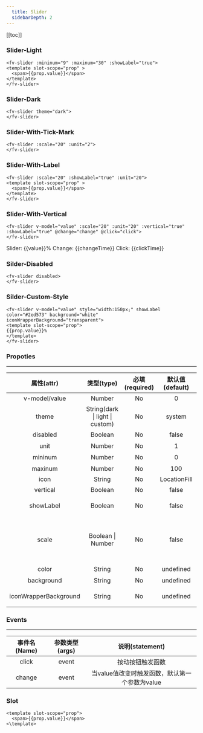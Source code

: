 ```yaml
---
  title: Slider
  sidebarDepth: 2
---
```

  
[[toc]]

<script>
  export default {
    data(){
      return {
        value:50,
        changeTime:0,
        clickTime:0
      }
    },
    methods:{
      change(){
        this.changeTime++;
      },
      click(){
        this.clickTime++;
      }
    }
  }
</script>

### Slider-Light
   

   

<ClientOnly>
<fv-slider :mininum="9" :maxinum="30" :showLabel="true">
<template slot-scope="prop" >
  <span>{{prop.value}}</span>
</template>
</fv-slider>
</ClientOnly>

```vue
<fv-slider :mininum="9" :maxinum="30" :showLabel="true">
<template slot-scope="prop" >
  <span>{{prop.value}}</span>
</template>
</fv-slider>
```

### Slider-Dark


<ClientOnly>
<fv-slider theme="dark">
</fv-slider>
</ClientOnly>

```vue
<fv-slider theme="dark">
</fv-slider>
```

### Slider-With-Tick-Mark


<ClientOnly>
<fv-slider :scale="20" :unit="2">
</fv-slider>
</ClientOnly>

```vue
<fv-slider :scale="20" :unit="2">
</fv-slider>
```

### Slider-With-Label


<ClientOnly>
<fv-slider :scale="20" :showLabel="true" :unit="20">
<template slot-scope="prop" >
  <span>{{prop.value}}</span>
</template>
</fv-slider>
</ClientOnly>

```vue
<fv-slider :scale="20" :showLabel="true" :unit="20">
<template slot-scope="prop" >
  <span>{{prop.value}}</span>
</template>
</fv-slider>
```

### Slider-With-Vertical


<ClientOnly>
<fv-slider v-model="value" :scale="20" :unit="20" :vertical="true" :showLabel="true" @change="change" @click="click">
</fv-slider>
</ClientOnly>

```vue
<fv-slider v-model="value" :scale="20" :unit="20" :vertical="true" :showLabel="true" @change="change" @click="click">
</fv-slider>
```
Slider: {{value}}%  Change: {{changeTime}} Click: {{clickTime}}


### Silder-Disabled

<ClientOnly>
<fv-slider disabled>
</fv-slider>
</ClientOnly> 

```vue
<fv-slider disabled>
</fv-slider> 
```

### Silder-Custom-Style

<ClientOnly>
<fv-slider v-model="value" style="width:150px;" showLabel color="#2ed573" background="white" iconWrapperBackground="transparent">
<template slot-scope="prop">
{{prop.value}}%
</template>
</fv-slider>
</ClientOnly>  

```vue
<fv-slider v-model="value" style="width:150px;" showLabel color="#2ed573" background="white" iconWrapperBackground="transparent">
<template slot-scope="prop">
{{prop.value}}%
</template>
</fv-slider>  
```


### Propoties
---
|      属性(attr)       |           类型(type)            | 必填(required) | 默认值(default) |                说明(statement)                 |
|:---------------------:|:-------------------------------:|:--------------:|:---------------:|:----------------------------------------------:|
|     v-model/value     |             Number              |       No       |        0        |                    绑定的值                    |
|         theme         | String(dark \| light \| custom) |       No       |     system      |                    主题颜色                    |
|       disabled        |             Boolean             |       No       |      false      |                    是否禁用                    |
|         unit          |             Number              |       No       |        1        |                   一格的间隔                   |
|        mininum        |             Number              |       No       |        0        |                     最小值                     |
|        maxinum        |             Number              |       No       |       100       |                     最大值                     |
|         icon          |             String              |       No       |  LocationFill   |                    MS-icon                     |
|       vertical        |             Boolean             |       No       |      false      |                    是否垂直                    |
|       showLabel       |             Boolean             |       No       |      false      |                  是否显示标签                  |
|         scale         |        Boolean \| Number        |       No       |      false      | 是否显示刻度，刻度长度，如果为真则跟随unit大小 |
|         color         |             String              |       No       |    undefined    |                   按钮的颜色                   |
|      background       |             String              |       No       |    undefined    |                    背景颜色                    |
| iconWrapperBackground |             String              |       No       |    undefined    |              icon外围容器背景颜色              |

### Events
---
| 事件名(Name) | 参数类型(args) |                说明(statement)                 |
|:------------:|:--------------:|:----------------------------------------------:|
|    click     |     event      |                按动按钮触发函数                |
|    change    |     event      | 当value值改变时触发函数，默认第一个参数为value |

### Slot
``` vue
<template slot-scope="prop">
  <span>{{prop.value}}</span>
<\template>
```






  
